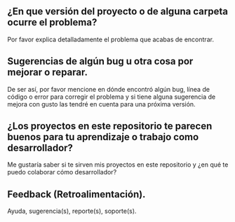 ## ¿En que versión del proyecto o de alguna carpeta ocurre el problema?
Por favor explica detalladamente el problema que acabas de encontrar.
## Sugerencias de algún bug u otra cosa por mejorar o reparar.
De ser así, por favor mencione en dónde encontró algún bug, línea de código o error para corregir el problema y si tiene alguna sugerencia de mejora con gusto las tendré en cuenta para una próxima versión.
## ¿Los proyectos en este repositorio te parecen buenos para tu aprendizaje o trabajo como desarrollador?
Me gustaría saber si te sirven mis proyectos en este repositorio y ¿en qué te puedo colaborar cómo desarrollador?
## Feedback (Retroalimentación).
Ayuda, sugerencia(s), reporte(s), soporte(s).
